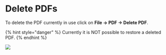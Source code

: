 # Delete PDFs

To delete the PDF currently in use click on **File -> PDF -> Delete PDF**.

{% hint style="danger" %}
Currently it is NOT possible to restore a deleted PDF.
{% endhint %}

![](../../../.gitbook/assets/iVP\_pdf\_delete\_pfd\_menu\_entry.jpg)
